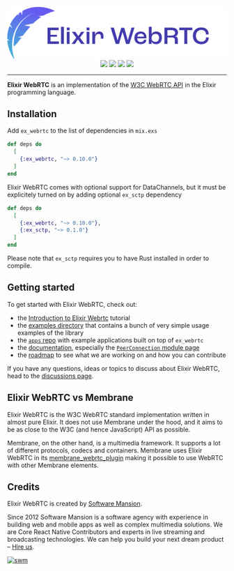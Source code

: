 <p align="center">
  <img src="https://raw.githubusercontent.com/elixir-webrtc/ex_webrtc/8404c58384a42f1173ac391e0ad9f69be47881d0/logo_text.svg">
  <br />
  <a href="https://hex.pm/packages/ex_webrtc"><img src="https://img.shields.io/hexpm/v/ex_webrtc.svg" /></a>
  <a href="https://hexdocs.pm/ex_webrtc"><img src="https://img.shields.io/badge/api-docs-yellow.svg?style=flat"  /></a>
  <a href="https://github.com/elixir-webrtc/ex_webrtc/actions/workflows/ci.yml"><img src="https://img.shields.io/github/actions/workflow/status/elixir-webrtc/ex_webrtc/ci.yml?logo=github&label=CI"  /></a>
  <a href="https://codecov.io/gh/elixir-webrtc/ex_webrtc"><img src="https://codecov.io/gh/elixir-webrtc/ex_webrtc/graph/badge.svg?token=PdnXfnnmNw"  /></a>
</p>

---

**Elixir WebRTC** is an implementation of the [W3C WebRTC API](https://www.w3.org/TR/webrtc/) in the Elixir programming language.

## Installation

Add `ex_webrtc` to the list of dependencies in `mix.exs`

```elixir
def deps do
  [
    {:ex_webrtc, "~> 0.10.0"}
  ]
end
```

Elixir WebRTC comes with optional support for DataChannels, but it must be explicitely turned on by
adding optional `ex_sctp` dependency

```elixir
def deps do
  [
    {:ex_webrtc, "~> 0.10.0"},
    {:ex_sctp, "~> 0.1.0"}
  ]
end
```

Please note that `ex_sctp` requires you to have Rust installed in order to compile.

## Getting started

To get started with Elixir WebRTC, check out:
* the [Introduction to Elixir Webrtc](https://hexdocs.pm/ex_webrtc/intro.html) tutorial
* the [examples directory](https://github.com/elixir-webrtc/ex_webrtc/tree/master/examples) that contains a bunch of very simple usage examples of the library
* the [`apps` repo](https://github.com/elixir-webrtc/apps) with example applications built on top of `ex_webrtc`
* the [documentation](https://hexdocs.pm/ex_webrtc/readme.html), especially the [`PeerConnection` module page](https://hexdocs.pm/ex_webrtc/ExWebRTC.PeerConnection.html)
* the [roadmap](https://github.com/elixir-webrtc/ex_webrtc/issues/28) to see what we are working on and how you can contribute

If you have any questions, ideas or topics to discuss about Elixir WebRTC, head to the [discussions page](https://github.com/orgs/elixir-webrtc/discussions).

## Elixir WebRTC vs Membrane

Elixir WebRTC is the W3C WebRTC standard implementation written in almost pure Elixir.
It does not use Membrane under the hood, and it aims to be as close to the W3C (and hence JavaScript) API as possible.

Membrane, on the other hand, is a multimedia framework. It supports a lot of different protocols, codecs and containers.
Membrane uses Elixir WebRTC in its [membrane_webrtc_plugin](https://github.com/membraneframework/membrane_webrtc_plugin) making it possible to use WebRTC with other Membrane elements.

## Credits

Elixir WebRTC is created by [Software Mansion](https://swmansion.com/).

Since 2012 Software Mansion is a software agency with experience in building web and mobile apps as well as complex multimedia solutions. We are Core React Native Contributors and experts in live streaming and broadcasting technologies. We can help you build your next dream product – [Hire us](https://swmansion.com/contact/projects).

[![swm](https://logo.swmansion.com/logo?color=white&variant=desktop&width=150 'Software Mansion')](https://swmansion.com)
